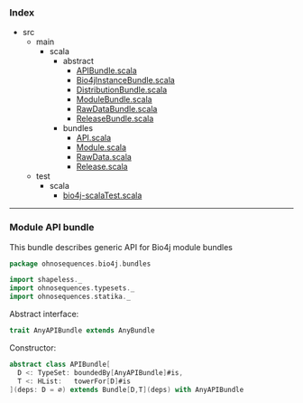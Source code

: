 ### Index

+ src
  + main
    + scala
      + abstract
        + [APIBundle.scala](APIBundle.md)
        + [Bio4jInstanceBundle.scala](Bio4jInstanceBundle.md)
        + [DistributionBundle.scala](DistributionBundle.md)
        + [ModuleBundle.scala](ModuleBundle.md)
        + [RawDataBundle.scala](RawDataBundle.md)
        + [ReleaseBundle.scala](ReleaseBundle.md)
      + bundles
        + [API.scala](../bundles/API.md)
        + [Module.scala](../bundles/Module.md)
        + [RawData.scala](../bundles/RawData.md)
        + [Release.scala](../bundles/Release.md)
  + test
    + scala
      + [bio4j-scalaTest.scala](../../../test/scala/bio4j-scalaTest.md)

------

 ### Module API bundle

This bundle describes generic API for Bio4j module bundles


```scala
package ohnosequences.bio4j.bundles

import shapeless._
import ohnosequences.typesets._
import ohnosequences.statika._
```

Abstract interface:

```scala
trait AnyAPIBundle extends AnyBundle
```

Constructor:

```scala
abstract class APIBundle[
  D <: TypeSet: boundedBy[AnyAPIBundle]#is, 
  T <: HList:   towerFor[D]#is
](deps: D = ∅) extends Bundle[D,T](deps) with AnyAPIBundle

```

